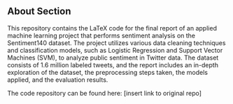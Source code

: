 ## About Section
This repository contains the LaTeX code for the final report of an applied machine learning project that performs sentiment analysis on the Sentiment140 dataset. The project utilizes various data cleaning techniques and classification models, such as Logistic Regression and Support Vector Machines (SVM), to analyze public sentiment in Twitter data. The dataset consists of 1.6 million labeled tweets, and the report includes an in-depth exploration of the dataset, the preprocessing steps taken, the models applied, and the evaluation results.

The code repository can be found here: [insert link to original repo]

